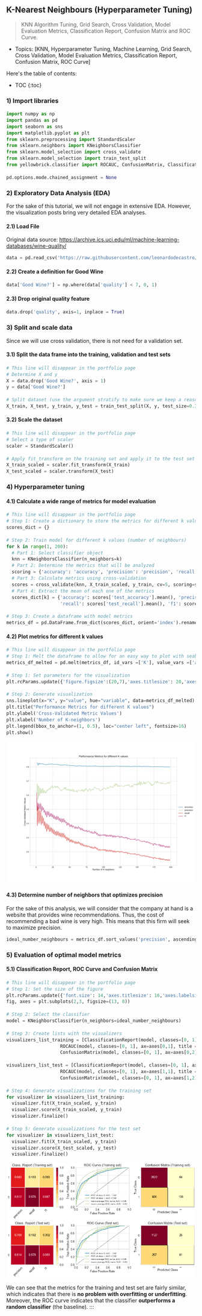 
## K-Nearest Neighbours (Hyperparameter Tuning)

> KNN Algorithm Tuning, Grid Search, Cross Validation, Model Evaluation
> Metrics, Classification Report, Confusion Matrix and ROC Curve.

-   Topics: \[KNN, Hyperparameter Tuning, Machine Learning, Grid
    Search, Cross Validation, Model Evaluation Metrics, Classification
    Report, Confusion Matrix, ROC Curve\]

Here's the table of contents:

* TOC
{:toc}

### 1) Import libraries

``` python
import numpy as np
import pandas as pd
import seaborn as sns
import matplotlib.pyplot as plt
from sklearn.preprocessing import StandardScaler
from sklearn.neighbors import KNeighborsClassifier
from sklearn.model_selection import cross_validate
from sklearn.model_selection import train_test_split
from yellowbrick.classifier import ROCAUC, ConfusionMatrix, ClassificationReport

pd.options.mode.chained_assignment = None
```

### 2) Exploratory Data Analysis (EDA) 

For the sake of this tutorial, we will not engage in extensive EDA.
However, the visualization posts bring very detailed EDA analyses.

#### 2.1) Load File 

Original data source:
<https://archive.ics.uci.edu/ml/machine-learning-databases/wine-quality/>

``` python
data = pd.read_csv('https://raw.githubusercontent.com/leonardodecastro/data/main/winequality-white.csv')
```

#### 2.2) Create a definition for Good Wine 

``` python
data['Good Wine?'] = np.where(data['quality'] < 7, 0, 1)
```

#### 2.3) Drop original quality feature 

``` python
data.drop('quality', axis=1, inplace = True)
```

### 3) Split and scale data 

Since we will use cross validation, there is not need for a validation
set.

#### 3.1) Split the data frame into the training, validation and test sets 

``` python
# This line will disappear in the portfolio page
# Determine X and y
X = data.drop('Good Wine?', axis = 1)
y = data['Good Wine?']

# Split dataset (use the argument stratify to make sure we keep a reasonable number of both classes in the training and test sets)
X_train, X_test, y_train, y_test = train_test_split(X, y, test_size=0.3, random_state=42, stratify = y)
```

#### 3.2) Scale the dataset 

``` python
# This line will disappear in the portfolio page
# Select a type of scaler 
scaler = StandardScaler()

# Apply fit_transform on the training set and apply it to the test set
X_train_scaled = scaler.fit_transform(X_train)
X_test_scaled = scaler.transform(X_test)
```

### 4) Hyperparameter tuning 

#### 4.1) Calculate a wide range of metrics for model evaluation 

``` python
# This line will disappear in the portfolio page
# Step 1: Create a dictionary to store the metrics for different k values
scores_dict = {}

# Step 2: Train model for different k values (number of neighbours)
for k in range(1, 200):
  # Part 1: Select classifier object
  knn = KNeighborsClassifier(n_neighbors=k)
  # Part 2: Determine the metrics that will be analyzed
  scoring = {'accuracy': 'accuracy', 'precision': 'precision', 'recall': 'recall', 'f1': 'f1'}
  # Part 3: Calculate metrics using cross-validation
  scores = cross_validate(knn, X_train_scaled, y_train, cv=5, scoring=scoring)
  # Part 4: Extract the mean of each one of the metrics
  scores_dict[k] = {'accuracy': scores['test_accuracy'].mean(), 'precision': scores['test_precision'].mean(),
                    'recall': scores['test_recall'].mean(), 'f1': scores['test_f1'].mean()}

# Step 3: Create a dataframe with model metrics
metrics_df = pd.DataFrame.from_dict(scores_dict, orient='index').rename_axis('K').reset_index()
```

#### 4.2) Plot metrics for different k values 

``` python
# This line will disappear in the portfolio page
# Step 1: Melt the dataframe to allow for an easy way to plot with seaborn
metrics_df_melted = pd.melt(metrics_df, id_vars =['K'], value_vars =['accuracy', 'precision','recall', 'f1'])

# Step 1: Set parameters for the visualization
plt.rcParams.update({'figure.figsize':(20,7),'axes.titlesize': 20,'axes.labelsize': 16,'xtick.labelsize': 14,'ytick.labelsize': 14})

# Step 2: Generate visualization
sns.lineplot(x="K", y="value", hue="variable", data=metrics_df_melted)
plt.title("Performance Metrics for different K values")
plt.ylabel('Cross-Validated Metric Values')
plt.xlabel('Number of K-neighbors')
plt.legend(bbox_to_anchor=(1, 0.5), loc="center left", fontsize=16)
plt.show()
```

![](/images/knn_1.png)

#### 4.3) Determine number of neighbors that optimizes precision 

For the sake of this analysis, we will consider that the company at hand
is a website that provides wine recommendations. Thus, the cost of
recommending a bad wine is very high. This means that this firm will
seek to maximize precision.

``` python
ideal_number_neighbours = metrics_df.sort_values('precision', ascending = False)['K'].to_list()[0]
```

### 5) Evaluation of optimal model metrics 

#### 5.1) Classification Report, ROC Curve and Confusion Matrix 

``` python
# This line will disappear in the portfolio page
# Step 1: Set the size of the figure
plt.rcParams.update({'font.size': 14,'axes.titlesize': 16,'axes.labelsize': 14,'xtick.labelsize': 14,'ytick.labelsize': 14})
fig, axes = plt.subplots(2,3, figsize=(13, 8))

# Step 2: Select the classifier
model = KNeighborsClassifier(n_neighbors=ideal_number_neighbours)

# Step 3: Create lists with the visualizers
visualizers_list_training = [ClassificationReport(model, classes=[0, 1], ax=axes[0,0], title = "Class. Report (Training set)"),
                    ROCAUC(model, classes=[0, 1], ax=axes[0,1], title = "ROC Curve (Training set)"),
                    ConfusionMatrix(model, classes=[0, 1], ax=axes[0,2], title = "Confusion Matrix (Training set)")]

visualizers_list_test = [ClassificationReport(model, classes=[0, 1], ax=axes[1,0], title = "Class. Report (Test set)"),
                    ROCAUC(model, classes=[0, 1], ax=axes[1,1], title = "ROC Curve (Test set)"),
                    ConfusionMatrix(model, classes=[0, 1], ax=axes[1,2], title = "Confusion Matrix (Test set)")]

# Step 4: Generate visualizations for the training set
for visualizer in visualizers_list_training:
  visualizer.fit(X_train_scaled, y_train)                                # Fit the training data to the visualizer
  visualizer.score(X_train_scaled, y_train)                              # Evaluate the model on the training data
  visualizer.finalize()

# Step 5: Generate visualizations for the test set
for visualizer in visualizers_list_test:
  visualizer.fit(X_train_scaled, y_train)                                # Fit the training data to the visualizer
  visualizer.score(X_test_scaled, y_test)                              # Evaluate the model on the test data
  visualizer.finalize()
```

![](/images/knn_2.png)


We can see that the metrics for the training and test set are fairly
similar, which indicates that there is **no problem with overfitting or
underfitting**. Moreover, the ROC curve indicates that the classifier
**outperforms a random classifier** (the baseline).
:::
